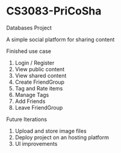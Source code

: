 # CS3083-PriCoSha
Databases Project

A simple social platform for sharing content

Finished use case
1. Login / Register
2. View public content
3. View shared content
4. Create FriendGroup
5. Tag and Rate items
6. Manage Tags
7. Add Friends
8. Leave FriendGroup

Future Iterations
1. Upload and store image files
2. Deploy project on an hosting platform
3. UI improvements
